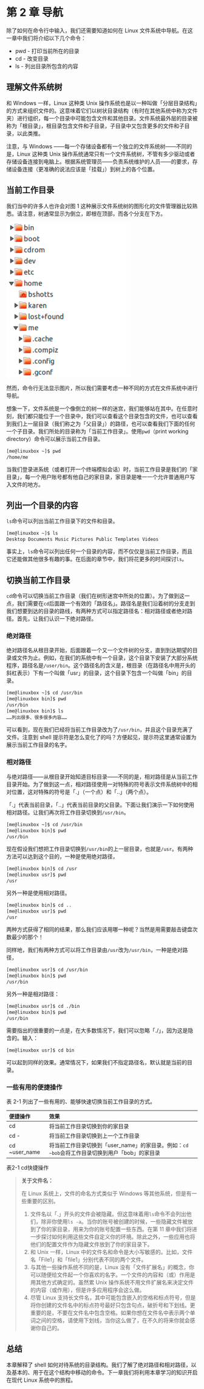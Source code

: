 # 第 2 章 导航

除了如何在命令行中输入，我们还需要知道如何在 Linux 文件系统中导航。在这一章中我们将介绍以下几个命令：

* pwd - 打印当前所在的目录
* cd - 改变目录
* ls - 列出目录所包含的内容

## 理解文件系统树

和 Windows 一样，Linux 这种类 Unix 操作系统也是以一种叫做「分层目录结构」的方式来组织文件的。这意味着它们以树状目录结构（有时在其他系统中称为文件夹）进行组织，每一个目录中可能包含文件和其他目录。文件系统最外层的目录被称为「根目录」，根目录包含文件和子目录，子目录中又包含更多的文件和子目录，以此类推。

注意，与 Windows ——每一个存储设备都有一个独立的文件系统树——不同的是，Linux 这种类 Unix 操作系统通常只有一个文件系统树，不管有多少驱动或者存储设备连接到电脑上。根据系统管理员——负责系统维护的人员——的要求，存储设备连接（更准确的说法应该是「挂载」）到树上的各个位置。

## 当前工作目录

我们当中的许多人也许会对图 1 这种展示文件系统树的图形化的文件管理器比较熟悉。请注意，树通常显示为倒立，即根在顶部，而各个分支在下方。

![&#x56FE; 1&#xFF1A;&#x56FE;&#x5F62;&#x6587;&#x4EF6;&#x7BA1;&#x7406;&#x5668;&#x663E;&#x793A;&#x7684;&#x6587;&#x4EF6;&#x7CFB;&#x7EDF;&#x6811;](../.gitbook/assets/image-20200720133915757.png)

然而，命令行无法显示图片，所以我们需要考虑一种不同的方式在文件系统中进行导航。

想象一下，文件系统是一个像倒立的树一样的迷宫，我们能够站在其中。在任意时刻，我们都只能位于一个目录中，我们可以查看这个目录包含的文件，也可以查看到我们上一层目录（我们称之为「父目录」）的路径，也可以查看我们下面的任何一个子目录。我们所处的目录称为「当前工作目录」。使用`pwd`（print working directory）命令可以展示当前工作目录。

```text
[me@linuxbox ~]$ pwd
/home/me
```

当我们登录进系统（或者打开一个终端模拟会话）时，当前工作目录是我们的「家目录」，每一个用户账号都有他自己的家目录，家目录是唯一一个允许普通用户写入文件的地方。

## 列出一个目录的内容

`ls`命令可以列出当前工作目录下的文件和目录。

```text
[me@linuxbox ~]$ ls
Desktop Documents Music Pictures Public Templates Videos
```

事实上，`ls`命令可以列出任何一个目录的内容，而不仅仅是当前工作目录，而且它还能做其他很多有趣的事。在后面的章节中，我们将花更多的时间探讨`ls`。

## 切换当前工作目录

`cd`命令可以切换当前工作目录（我们在树形迷宫中所处的位置）。为了做到这一点，我们需要在`cd`后面跟一个有效的「路径名」。路径名是我们沿着树的分支走到我们想要到达的目录的路线，有两种方式可以指定路径名：相对路径或者绝对路径。首先，让我们认识一下绝对路径。

### 绝对路径

绝对路径名从根目录开始，后面跟着一个又一个文件树的分支，直到到达期望的目录或文件为止。例如，在我们的系统中有一个目录，这个目录下安装了大部分系统程序，路径名是`/user/bin`。这个路径名的含义是，根目录（在路径名中用开头的斜杠表示）下有一个叫做「usr」的目录，这个目录下包含一个叫做「bin」的目录。

```text
[me@linuxbox ~]$ cd /usr/bin
[me@linuxbox bin]$ pwd
/usr/bin
[me@linuxbox bin]$ ls
……列出很多、很多很多内容……
```

可以看到，现在我们已经将当前工作目录改为了`/usr/bin`，并且这个目录充满了文件。注意到 shell 提示符是怎么变化了的吗？方便起见，提示符这里通常设置为展示当前工作目录的名字。

### 相对路径

与绝对路径——从根目录开始知道目标目录——不同的是，相对路径是从当前工作目录开始。为了做到这一点，相对路径使用一对特殊的符号表示文件系统树中的相对位置，这对特殊的符号是「.」（一个点）和「..」（两个点）。

「.」代表当前目录，「..」代表当前目录的父目录。下面让我们演示一下如何使用相对路径。让我们再次将工作目录切换到`/usr/bin`。

```text
[me@linuxbox ~]$ cd /usr/bin
[me@linuxbox bin]$ pwd
/usr/bin
```

现在假设我们想把工作目录切换到`/usr/bin`的上一层目录，也就是`/usr`。有两种方法可以达到这个目的，一种是使用绝对路径，

```text
[me@linuxbox bin]$ cd /usr
[me@linuxbox usr]$ pwd
/usr
```

另外一种是使用相对路径。

```text
[me@linuxbox bin]$ cd ..
[me@linuxbox usr]$ pwd
/usr
```

两种方式获得了相同的结果，那么我们应该用哪一种呢？当然是用需要敲击键盘次数最少的那个！

同样地，我们有两种方式可以将工作目录由`/usr`改为`/usr/bin`，一种是绝对路径，

```text
[me@linuxbox usr]$ cd /usr/bin
[me@linuxbox bin]$ pwd
/usr/bin
```

另外一种是相对路径：

```text
[me@linuxbox usr]$ cd ./bin
[me@linuxbox bin]$ pwd
/usr/bin
```

需要指出的很重要的一点是，在大多数情况下，我们可以忽略「./」，因为这是隐含的。输入：

```text
[me@linuxbox usr]$ cd bin
```

可以起到同样的效果。通常情况下，如果我们不指定路径名，默认就是当前的目录。

### 一些有用的便捷操作

表 2-1 列出了一些有用的、能够快速切换当前工作目录的方式。

| 便捷操作 | 效果 |
| :--- | :--- |
| cd | 将当前工作目录切换到你的家目录 |
| cd - | 将当前工作目录切换到上一个工作目录 |
| cd ~user\_name | 将当前工作目录切换到「user\_name」的家目录。例如：`cd ~bob`会将工作目录切换到用户「bob」的家目录 |

表2-1 cd快捷操作

> **关于文件名：**
>
> 在 Linux 系统上，文件的命名方式类似于 Windows 等其他系统，但是有一些重要的区别。
>
> 1. 文件名以「.」开头的文件会被隐藏。但这意味着用`ls`命令不会列出他们，除非你使用`ls -a`。当你的账号被创建的时候，一些隐藏文件被放到了你的家目录，用来为你的账号配置一些东西。在第 11 章中我们将进一步探讨如何利用这些文件自定义你的环境。除此之外，一些应用也将他们的配置文件作为隐藏文件放到了你的家目录下。
> 2. 和 Unix 一样，Linux 中的文件名和命令是大小写敏感的。比如，文件名「File1」和「file1」分别代表不同的两个文件。
> 3. 与其他一些操作系统不同的是，Linux 没有「文件扩展名」的概念，你可以随便给文件起一个你喜欢的名字。一个文件的内容和（或）作用是用其他方式确定的。虽然累 Unix 操作系统不用文件扩展名来决定文件的内容（或作用），但是许多应用程序会这么做。
> 4. 尽管 Linux 支持长文件名，其中可能包含嵌入的空格和标点符号，但是将你创建的文件名中的标点符号最好只包含句点，破折号和下划线。更重要的是，不要在文件名中包含空格。如果你想在文件名中表示两个单词之间的空格，请使用下划线，当你这么做了，在不久的将来你就会感谢你自己的。

## 总结

本章解释了 shell 如何对待系统的目录结构。我们了解了绝对路径和相对路径，以及基本的、用于在这个结构中移动的命令。下一章我们将利用本章学习的知识开启在现代 Linux 系统中的旅程。

